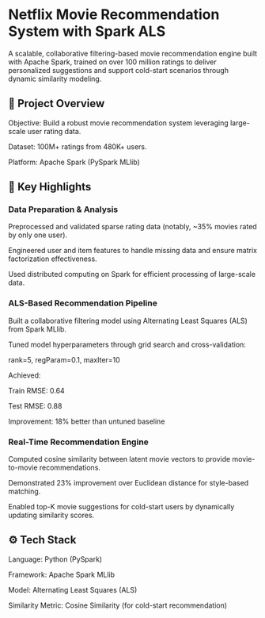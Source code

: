 # Netflix Movie Recommendation System with Spark ALS
A scalable, collaborative filtering-based movie recommendation engine built with Apache Spark, trained on over 100 million ratings to deliver personalized suggestions and support cold-start scenarios through dynamic similarity modeling.

## 📌 Project Overview
Objective: Build a robust movie recommendation system leveraging large-scale user rating data.

Dataset: 100M+ ratings from 480K+ users.

Platform: Apache Spark (PySpark MLlib)

## 🧠 Key Highlights
### Data Preparation & Analysis
Preprocessed and validated sparse rating data (notably, ~35% movies rated by only one user).

Engineered user and item features to handle missing data and ensure matrix factorization effectiveness.

Used distributed computing on Spark for efficient processing of large-scale data.

### ALS-Based Recommendation Pipeline
Built a collaborative filtering model using Alternating Least Squares (ALS) from Spark MLlib.

Tuned model hyperparameters through grid search and cross-validation:

rank=5, regParam=0.1, maxIter=10

Achieved:

Train RMSE: 0.64

Test RMSE: 0.88

Improvement: 18% better than untuned baseline

### Real-Time Recommendation Engine
Computed cosine similarity between latent movie vectors to provide movie-to-movie recommendations.

Demonstrated 23% improvement over Euclidean distance for style-based matching.

Enabled top-K movie suggestions for cold-start users by dynamically updating similarity scores.

## ⚙️ Tech Stack
Language: Python (PySpark)

Framework: Apache Spark MLlib

Model: Alternating Least Squares (ALS)

Similarity Metric: Cosine Similarity (for cold-start recommendation)
